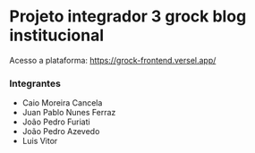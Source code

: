 # Projeto integrador 3 grock blog institucional
Acesso a plataforma: https://grock-frontend.versel.app/

### Integrantes
- Caio Moreira Cancela 
- Juan Pablo Nunes Ferraz
- João Pedro Furiati
- João Pedro Azevedo
- Luis Vitor